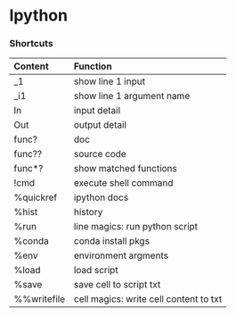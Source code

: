 # Ipython

### Shortcuts

| Content | Function |
| :--- | :--- |
| \_1 | show line 1 input |
| \_i1 | show line 1 argument name |
| In | input detail |
| Out | output detail |
| func? | doc |
| func?? | source code |
| func\*? | show matched functions  |
| !cmd | execute shell command |
| %quickref | ipython docs |
| %hist | history |
| %run | line magics: run python script |
| %conda | conda install pkgs |
| %env | environment argments |
| %load | load script |
| %save | save cell to script txt |
| %%writefile | cell magics: write cell content to txt |



